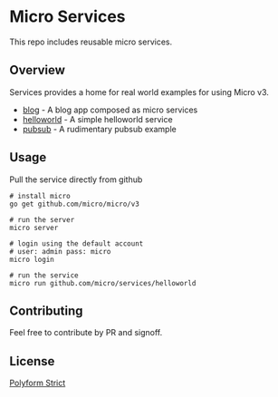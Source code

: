# Micro Services

This repo includes reusable micro services.

## Overview

Services provides a home for real world examples for using Micro v3.

- [blog](blog) - A blog app composed as micro services
- [helloworld](helloworld) - A simple helloworld service
- [pubsub](pubsub) - A rudimentary pubsub example

## Usage

Pull the service directly from github

```
# install micro
go get github.com/micro/micro/v3

# run the server
micro server

# login using the default account
# user: admin pass: micro
micro login

# run the service
micro run github.com/micro/services/helloworld
```

## Contributing

Feel free to contribute by PR and signoff.

## License

[Polyform Strict](https://polyformproject.org/licenses/strict/1.0.0/)

